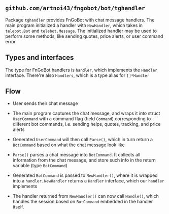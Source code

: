 ## `github.com/artnoi43/fngobot/bot/tghandler`
Package `tghandler` provides FnGoBot with chat message handlers. The main program initialized a handler with `NewHandler`, which takes in `telebot.Bot` and `telebot.Message`. The initialized handler may be used to perform some methods, like sending quotes, price alerts, or user command error.

## Types and interfaces
The type for FnGoBot handlers is `handler`, which implements the `Handler` interface. There're also `Handlers`, which is a type alias for `[]*Handler`

## Flow

- User sends their chat message

- The main program captures the chat message, and wraps it into struct `UserCommand` with a command flag (field `Command`) corresponding to diiferent bot commands, i.e. sending helps, quotes, tracking, and price alerts

- Generated `UserCommand` will then call `Parse()`, which in turn return a `BotCommand` based on what the chat message look like

- `Parse()` parses a chat message into `BotCommand`. It collects all information from the chat message, and store such info in the return variable (type `BotCommand`)

- Generated `BotCommand` is passed to `NewHandler()`, where it is wrapped into a `handler`. `NewHandler` returns a `Handler` interface, which our `handler` implements

- The handler returned from `NewHandler()` can now call `Handle()`, which handles the session based on `BotCommand` embedded in the handler itself.
